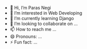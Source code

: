 - 👋 Hi, I’m Paras Negi
- 👀 I’m interested in Web Developing
- 🌱 I’m currently learning Django
- 💞️ I’m looking to collaborate on ...
- 📫 How to reach me ...
- 😄 Pronouns: ...
- ⚡ Fun fact: ...

<!---
parasnegi783/parasnegi783 is a ✨ special ✨ repository because its `README.md` (this file) appears on your GitHub profile.
You can click the Preview link to take a look at your changes.
--->
